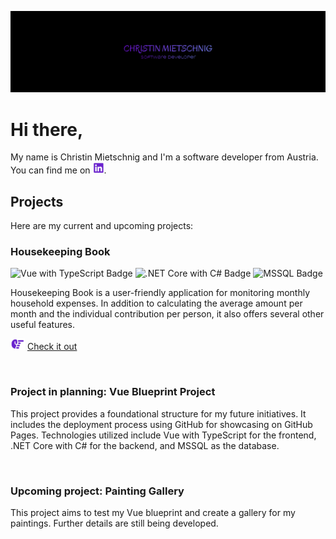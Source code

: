 ![Header](./assets/images/ReadMe/ReadMeHeader.png)

# Hi there,

My name is Christin Mietschnig and I'm a software developer from Austria. <br />
You can find me on [![LinkedIn][1.2]][1].

## Projects

Here are my current and upcoming projects:

### Housekeeping Book

![Vue with TypeScript Badge](https://img.shields.io/badge/Vue-%20TypeScript-6a23ce?style=flat&logo=vue.js&logoColor=4FC08D) ![.NET Core with C# Badge](https://img.shields.io/badge/.NET%20Core-C%23-6a23ce?style=flat&logo=.net&logoColor=white) ![MSSQL Badge](https://img.shields.io/badge/MSSQL-Microsoft%20SQL%20Server-6a23ce?style=flat&logo=microsoft-sql-server&logoColor=white) 

<p>
Housekeeping Book is a user-friendly application for monitoring monthly household expenses. In addition to calculating the average amount per month and the individual contribution per person, it also offers several other useful features.</p>

[![Check it out][2.2]][2] [Check it out][2] 

<br />

### Project in planning: Vue Blueprint Project

This project provides a foundational structure for my future initiatives. It includes the deployment process using GitHub for showcasing on GitHub Pages. Technologies utilized include Vue with TypeScript for the frontend, .NET Core with C# for the backend, and MSSQL as the database.

<br />

### Upcoming project: Painting Gallery

This project aims to test my Vue blueprint and create a gallery for my paintings. Further details are still being developed.

<!-- links and images -->

[1]: https://www.linkedin.com/in/christin-mietschnig-9a402a213

[1.2]: https://github.com/CMietschnig/Portfolio/blob/44b7a0dbf6ffd1cde8c5554c8f0da12abbe2fb24/assets/images/ReadMe/linkedIn-18.png

[2]: https://github.com/CMietschnig/Housekeeping-Book

[2.2]: https://github.com/CMietschnig/Portfolio/blob/a0a5f950eb32699624f928b240c88ba319f0a6fc/assets/images/ReadMe/point-right-18.png